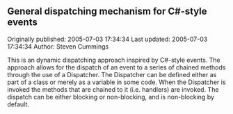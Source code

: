 ## General dispatching mechanism for C#-style events

Originally published: 2005-07-03 17:34:34
Last updated: 2005-07-03 17:34:34
Author: Steven Cummings

This is an dynamic dispatching approach inspired by C#-style events. The approach allows for the dispatch of an event to a series of chained methods through the use of a Dispatcher. The Dispatcher can be defined either as part of a class or merely as a variable in some code. When the Dispatcher is invoked the methods that are chained to it (i.e. handlers) are invoked. The dispatch can be either blocking or non-blocking, and is non-blocking by default.